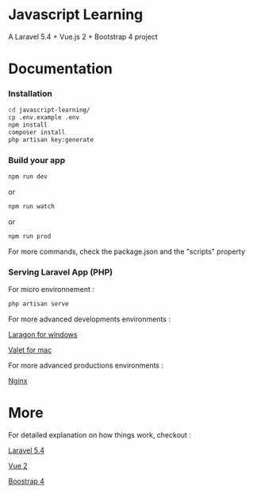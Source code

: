 # Javascript Learning

A Laravel 5.4 + Vue.js 2 + Bootstrap 4 project

# Documentation 

### Installation

``` bash
cd javascript-learning/
cp .env.example .env
npm install
composer install
php artisan key:generate
```

### Build your app

``` bash
npm run dev
```

or 

``` bash
npm run watch
```

or 

``` bash
npm run prod
```

For more commands, check the package.json and the "scripts" property

### Serving Laravel App (PHP)

For micro environnement : 

``` bash
php artisan serve
```


For more advanced developments environments : 

[Laragon for windows](https://laragon.org/)

[Valet for mac](https://laravel.com/docs/5.4/valet)

For more advanced productions environments : 

[Nginx](https://www.nginx.com/resources/wiki/)

# More 
For detailed explanation on how things work, checkout : 

[Laravel 5.4](https://laravel.com/docs/5.4)

[Vue 2](https://vuejs.org/v2/guide/)

[Boostrap 4](https://v4-alpha.getbootstrap.com/)
